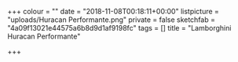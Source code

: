 +++
colour = ""
date = "2018-11-08T00:18:11+00:00"
listpicture = "uploads/Huracan Performante.png"
private = false
sketchfab = "4a09f13021e44575a6b8d9d1af9198fc"
tags = []
title = "Lamborghini Huracan Performante"

+++
